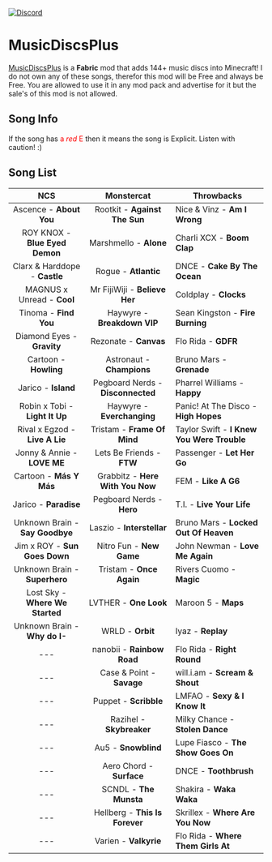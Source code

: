 [![Discord](https://img.shields.io/discord/733950434892447797.svg?label=&logo=discord&logoColor=ffffff&color=7389D8&labelColor=6A7EC2)](https://discord.gg/Fe4NGNQ)

# MusicDiscsPlus

 [MusicDiscsPlus](https://minecraft.curseforge.com/projects/MusicDiscsPlus) is a **Fabric** mod that adds 144+ music discs into Minecraft!
 I do not own any of these songs, therefor this mod will be Free and always be Free. You are allowed to use it in any mod pack and advertise for it but the sale's of this mod is not allowed.
 
## Song Info
If the song has <span style="color:red">a *red* E</span> then it means the song is Explicit. Listen with caution! :)

## Song List

|               NCS               |             Monstercat            | Throwbacks                                 |
|:-------------------------------:|:---------------------------------:|--------------------------------------------|
| Ascence - **About You**         |   Rootkit - **Against The Sun**   | Nice & Vinz - **Am I Wrong**               |
| ROY KNOX - **Blue Eyed Demon**  |       Marshmello - **Alone**      | Charli XCX - **Boom Clap**                 |
| Clarx & Harddope - **Castle**   |        Rogue - **Atlantic**       | DNCE - **Cake By The Ocean**               |
| MAGNUS x Unread - **Cool**      | Mr FijiWiji - **Believe Her**     | Coldplay - **Clocks**                      |
| Tinoma - **Find You**           | Haywyre - **Breakdown VIP**       | Sean Kingston - **Fire Burning**           |
| Diamond Eyes - **Gravity**      | Rezonate - **Canvas**             | Flo Rida - **GDFR**                        |
| Cartoon - **Howling**           | Astronaut - **Champions**         | Bruno Mars - **Grenade**                   |
| Jarico - **Island**             | Pegboard Nerds - **Disconnected** | Pharrel Williams - **Happy**               |
| Robin x Tobi - **Light It Up**  | Haywyre - **Everchanging**        | Panic! At The Disco - **High Hopes**       |
| Rival x Egzod - **Live A Lie**  | Tristam - **Frame Of Mind**       | Taylor Swift - **I Knew You Were Trouble** |
| Jonny & Annie - **LOVE ME**     | Lets Be Friends - **FTW**         | Passenger - **Let Her Go**                 |
| Cartoon - **Más Y Más**         | Grabbitz - **Here With You Now**  | FEM - **Like A G6**                        |
| Jarico - **Paradise**           | Pegboard Nerds - **Hero**         | T.I. - **Live Your Life**                  |
| Unknown Brain - **Say Goodbye** | Laszio - **Interstellar**         | Bruno Mars - **Locked Out Of Heaven**      |
| Jim x ROY - **Sun Goes Down**   | Nitro Fun - **New Game**          | John Newman - **Love Me Again**            |
| Unknown Brain - **Superhero**   | Tristam - **Once Again**          | Rivers Cuomo - **Magic**                   |
| Lost Sky - **Where We Started** | LVTHER - **One Look**             | Maroon 5 - **Maps**                        |
| Unknown Brain - **Why do I-**   | WRLD - **Orbit**                  | Iyaz - **Replay**                          |
| ---                             | nanobii - **Rainbow Road**        | Flo Rida - **Right Round**                 |
| ---                             | Case & Point - **Savage**         | will.i.am - **Scream & Shout**             |
| ---                             | Puppet - **Scribble**             | LMFAO - **Sexy & I Know It**               |
| ---                             | Razihel - **Skybreaker**          | Milky Chance - **Stolen Dance**            |
| ---                             | Au5 - **Snowblind**               | Lupe Fiasco - **The Show Goes On**         |
| ---                             | Aero Chord - **Surface**          | DNCE - **Toothbrush**                      |
| ---                             | SCNDL - **The Munsta**            | Shakira - **Waka Waka**                    |
| ---                             | Hellberg - **This Is Forever**    | Skrillex - **Where Are You Now**           |
| ---                             | Varien - **Valkyrie**             | Flo Rida - **Where Them Girls At**         |
